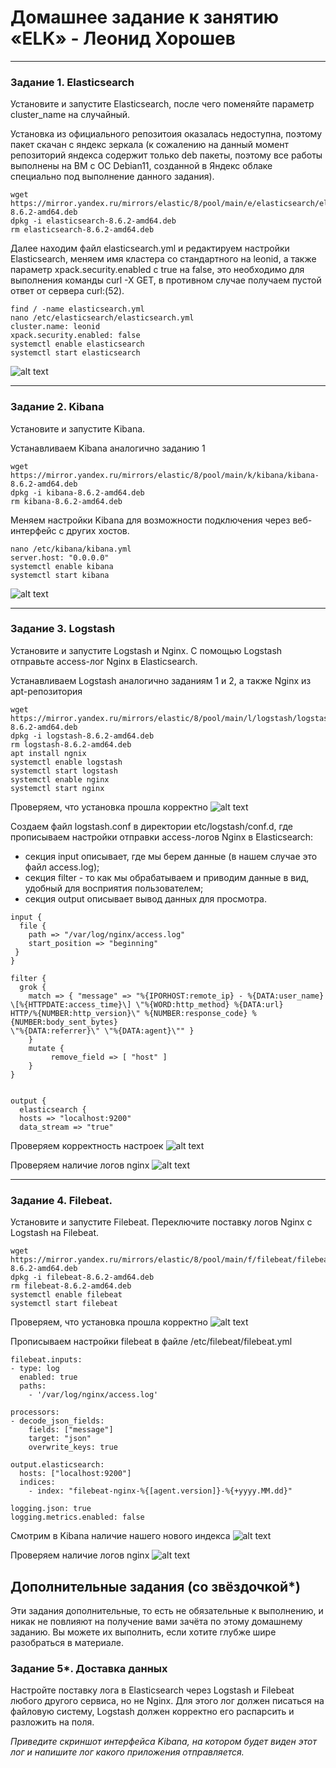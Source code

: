 # Домашнее задание к занятию «ELK» - Леонид Хорошев

---

### Задание 1. Elasticsearch 

Установите и запустите Elasticsearch, после чего поменяйте параметр cluster_name на случайный. 

Установка из официального репозитоия оказалась недоступна, поэтому пакет скачан с яндекс зеркала (к сожалению на данный момент репозиторий яндекса содержит только deb пакеты, поэтому все работы выполнены на ВМ с ОС Debian11, созданной в Яндекс облаке специально под выполнение данного задания).

```
wget https://mirror.yandex.ru/mirrors/elastic/8/pool/main/e/elasticsearch/elasticsearch-8.6.2-amd64.deb
dpkg -i elasticsearch-8.6.2-amd64.deb
rm elasticsearch-8.6.2-amd64.deb
```
Далее находим файл elasticsearch.yml и редактируем настройки Elasticsearch, меняем имя кластера со стандартного на leonid, а также параметр xpack.security.enabled с true на false, это необходимо для выполнения команды curl -X GET, в противном случае получаем пустой ответ от сервера curl:(52).

```
find / -name elasticsearch.yml
nano /etc/elasticsearch/elasticsearch.yml
cluster.name: leonid
xpack.security.enabled: false
systemctl enable elasticsearch
systemctl start elasticsearch
```

![alt text](https://github.com/LeonidKhoroshev/databases/blob/main/ELK/elk1.1.png)

---

### Задание 2. Kibana

Установите и запустите Kibana.

Устанавливаем Kibana аналогично заданию 1

```
wget https://mirror.yandex.ru/mirrors/elastic/8/pool/main/k/kibana/kibana-8.6.2-amd64.deb
dpkg -i kibana-8.6.2-amd64.deb
rm kibana-8.6.2-amd64.deb
```

Меняем настройки Kibana для возможности подключения через веб-интерфейс с других хостов.

```
nano /etc/kibana/kibana.yml
server.host: "0.0.0.0"
systemctl enable kibana
systemctl start kibana
```

![alt text](https://github.com/LeonidKhoroshev/databases/blob/main/ELK/elk2.1.png)

---

### Задание 3. Logstash

Установите и запустите Logstash и Nginx. С помощью Logstash отправьте access-лог Nginx в Elasticsearch.

Устанавливаем Logstash аналогично заданиям 1 и 2, а также Nginx из apt-репозитория

```
wget https://mirror.yandex.ru/mirrors/elastic/8/pool/main/l/logstash/logstash-8.6.2-amd64.deb
dpkg -i logstash-8.6.2-amd64.deb
rm logstash-8.6.2-amd64.deb
apt install ngnix
systemctl enable logstash
systemctl start logstash
systemctl enable nginx
systemctl start nginx
```
Проверяем, что установка прошла корректно
![alt text](https://github.com/LeonidKhoroshev/databases/blob/main/ELK/elk3.1.png)

Создаем файл logstash.conf в директории etc/logstash/conf.d, где прописываем настройки отправки access-логов Nginx в Elasticsearch:
- секция input описывает, где мы берем данные (в нашем случае это файл access.log);
- секция filter - то как мы обрабатываем и приводим данные в вид, удобный для восприятия пользователем;
- секция output описывает вывод данных для просмотра. 
```
input {
  file {
    path => "/var/log/nginx/access.log"
    start_position => "beginning"
 }
}

filter {
  grok {
    match => { "message" => "%{IPORHOST:remote_ip} - %{DATA:user_name}
\[%{HTTPDATE:access_time}\] \"%{WORD:http_method} %{DATA:url}
HTTP/%{NUMBER:http_version}\" %{NUMBER:response_code} %{NUMBER:body_sent_bytes}
\"%{DATA:referrer}\" \"%{DATA:agent}\"" }
    }
    mutate {
         remove_field => [ "host" ]
    }
}


output {
  elasticsearch {
  hosts => "localhost:9200"
  data_stream => "true"
```

Проверяем корректность настроек
![alt text](https://github.com/LeonidKhoroshev/databases/blob/main/ELK/elk3.2.png)

Проверяем наличие логов nginx
![alt text](https://github.com/LeonidKhoroshev/databases/blob/main/ELK/elk3.3.png)

---

### Задание 4. Filebeat. 

Установите и запустите Filebeat. Переключите поставку логов Nginx с Logstash на Filebeat. 

```
wget https://mirror.yandex.ru/mirrors/elastic/8/pool/main/f/filebeat/filebeat-8.6.2-amd64.deb
dpkg -i filebeat-8.6.2-amd64.deb
rm filebeat-8.6.2-amd64.deb
systemctl enable filebeat
systemctl start filebeat
```

Проверяем, что установка прошла корректно
![alt text](https://github.com/LeonidKhoroshev/databases/blob/main/ELK/elk4.1.png)

Прописываем настройки filebeat в файле /etc/filebeat/filebeat.yml

```
filebeat.inputs:
- type: log
  enabled: true
  paths:
    - '/var/log/nginx/access.log'

processors:
- decode_json_fields:
    fields: ["message"]
    target: "json"
    overwrite_keys: true

output.elasticsearch:
  hosts: ["localhost:9200"]
  indices:
    - index: "filebeat-nginx-%{[agent.version]}-%{+yyyy.MM.dd}"

logging.json: true
logging.metrics.enabled: false
```

Смотрим в Kibana наличие нашего нового индекса
![alt text](https://github.com/LeonidKhoroshev/databases/blob/main/ELK/elk4.2.png)

Проверяем наличие логов nginx
![alt text](https://github.com/LeonidKhoroshev/databases/blob/main/ELK/elk4.3.png)


## Дополнительные задания (со звёздочкой*)
Эти задания дополнительные, то есть не обязательные к выполнению, и никак не повлияют на получение вами зачёта по этому домашнему заданию. Вы можете их выполнить, если хотите глубже шире разобраться в материале.

### Задание 5*. Доставка данных 

Настройте поставку лога в Elasticsearch через Logstash и Filebeat любого другого сервиса, но не Nginx. 
Для этого лог должен писаться на файловую систему, Logstash должен корректно его распарсить и разложить на поля. 

*Приведите скриншот интерфейса Kibana, на котором будет виден этот лог и напишите лог какого приложения отправляется.*
